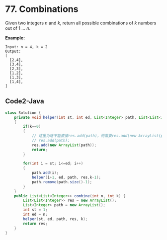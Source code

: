 # 77. Combinations

Given two integers *n* and *k*, return all possible combinations of *k* numbers out of 1 ... *n*.

**Example:**

```
Input: n = 4, k = 2
Output:
[
  [2,4],
  [3,4],
  [2,3],
  [1,2],
  [1,3],
  [1,4],
]
```



## Code2-Java

```java
class Solution {
    private void helper(int st, int ed, List<Integer> path, List<List<Integer>> res, int k)
    {
        if(k==0)
        {
            // 这里为啥不能直接res.add(path)，而需要res.add(new ArrayList(path))呢？
            // res.add(path);
            res.add(new ArrayList(path));
            return;
        }
        
        for(int i = st; i<=ed; i++)
        {
            path.add(i);
            helper(i+1, ed, path, res,k-1);
            path.remove(path.size()-1);
        }
    }
    public List<List<Integer>> combine(int n, int k) {
        List<List<Integer>> res = new ArrayList();
        List<Integer> path = new ArrayList();
        int st = 1;
        int ed = n;
        helper(st, ed, path, res, k);
        return res;        
    }
}
```



